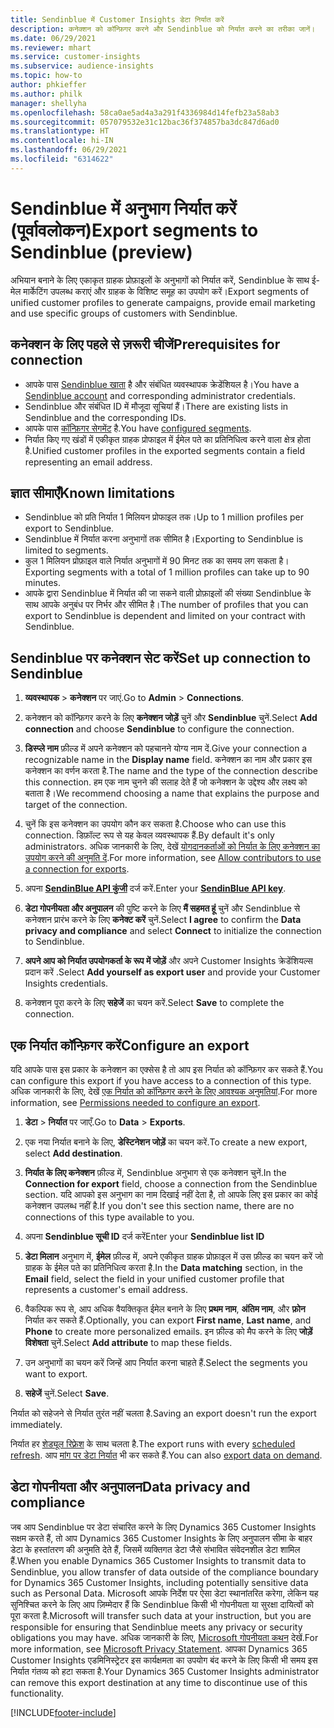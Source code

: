 ```yaml
---
title: Sendinblue में Customer Insights डेटा निर्यात करें
description: कनेक्शन को कॉन्फ़िगर करने और Sendinblue को निर्यात करने का तरीका जानें।
ms.date: 06/29/2021
ms.reviewer: mhart
ms.service: customer-insights
ms.subservice: audience-insights
ms.topic: how-to
author: phkieffer
ms.author: philk
manager: shellyha
ms.openlocfilehash: 58ca0ae5ad4a3a291f4336984d14fefb23a58ab3
ms.sourcegitcommit: 057079532e31c12bac36f374857ba3dc847d6ad0
ms.translationtype: HT
ms.contentlocale: hi-IN
ms.lasthandoff: 06/29/2021
ms.locfileid: "6314622"
---
```

# <a name="export-segments-to-sendinblue-preview"></a><span data-ttu-id="9bb17-103">Sendinblue में अनुभाग निर्यात करें (पूर्वावलोकन)</span><span class="sxs-lookup"><span data-stu-id="9bb17-103">Export segments to Sendinblue (preview)</span></span>

<span data-ttu-id="9bb17-104">अभियान बनाने के लिए एकाकृत ग्राहक प्रोफ़ाइलों के अनुभागों को निर्यात करें, Sendinblue के साथ ई-मेल मार्केटिंग उपलब्ध कराएं और ग्राहक के विशिष्ट समूह का उपयोग करें।</span><span class="sxs-lookup"><span data-stu-id="9bb17-104">Export segments of unified customer profiles to generate campaigns, provide email marketing and use specific groups of customers with Sendinblue.</span></span>

## <a name="prerequisites-for-connection"></a><span data-ttu-id="9bb17-105">कनेक्शन के लिए पहले से ज़रूरी चीजें</span><span class="sxs-lookup"><span data-stu-id="9bb17-105">Prerequisites for connection</span></span>

-   <span data-ttu-id="9bb17-106">आपके पास [Sendinblue खाता](https://www.sendinblue.com/) है और संबंधित व्यवस्थापक क्रेडेंशियल है।</span><span class="sxs-lookup"><span data-stu-id="9bb17-106">You have a [Sendinblue account](https://www.sendinblue.com/) and corresponding administrator credentials.</span></span>
-   <span data-ttu-id="9bb17-107">Sendinblue और संबंधित ID में मौजूदा सूचियां हैं।</span><span class="sxs-lookup"><span data-stu-id="9bb17-107">There are existing lists in Sendinblue and the corresponding IDs.</span></span>
-   <span data-ttu-id="9bb17-108">आपके पास [कॉन्फ़िगर सेगमेंट](segments.md) है.</span><span class="sxs-lookup"><span data-stu-id="9bb17-108">You have [configured segments](segments.md).</span></span>
-   <span data-ttu-id="9bb17-109">निर्यात किए गए खंडों में एकीकृत ग्राहक प्रोफाइल में ईमेल पते का प्रतिनिधित्व करने वाला क्षेत्र होता है.</span><span class="sxs-lookup"><span data-stu-id="9bb17-109">Unified customer profiles in the exported segments contain a field representing an email address.</span></span>

## <a name="known-limitations"></a><span data-ttu-id="9bb17-110">ज्ञात सीमाएँ</span><span class="sxs-lookup"><span data-stu-id="9bb17-110">Known limitations</span></span>

- <span data-ttu-id="9bb17-111">Sendinblue को प्रति निर्यात 1 मिलियन प्रोफाइल तक।</span><span class="sxs-lookup"><span data-stu-id="9bb17-111">Up to 1 million profiles per export to Sendinblue.</span></span>
- <span data-ttu-id="9bb17-112">Sendinblue में निर्यात करना अनुभागों तक सीमित है।</span><span class="sxs-lookup"><span data-stu-id="9bb17-112">Exporting to Sendinblue is limited to segments.</span></span>
- <span data-ttu-id="9bb17-113">कुल 1 मिलियन प्रोफ़ाइल वाले निर्यात अनुभागों में 90 मिनट तक का समय लग सकता है।</span><span class="sxs-lookup"><span data-stu-id="9bb17-113">Exporting segments with a total of 1 million profiles can take up to 90 minutes.</span></span> 
- <span data-ttu-id="9bb17-114">आपके द्वारा Sendinblue में निर्यात की जा सकने वाली प्रोफ़ाइलों की संख्या Sendinblue के साथ आपके अनुबंध पर निर्भर और सीमित है।</span><span class="sxs-lookup"><span data-stu-id="9bb17-114">The number of profiles that you can export to Sendinblue is dependent and limited on your contract with Sendinblue.</span></span>

## <a name="set-up-connection-to-sendinblue"></a><span data-ttu-id="9bb17-115">Sendinblue पर कनेक्शन सेट करें</span><span class="sxs-lookup"><span data-stu-id="9bb17-115">Set up connection to Sendinblue</span></span>

1. <span data-ttu-id="9bb17-116">**व्यवस्थापक** > **कनेक्शन** पर जाएं.</span><span class="sxs-lookup"><span data-stu-id="9bb17-116">Go to **Admin** > **Connections**.</span></span>

1. <span data-ttu-id="9bb17-117">कनेक्शन को कॉन्फ़िगर करने के लिए **कनेक्शन जोड़ें** चुनें और **Sendinblue** चुनें.</span><span class="sxs-lookup"><span data-stu-id="9bb17-117">Select **Add connection** and choose **Sendinblue** to configure the connection.</span></span>

1. <span data-ttu-id="9bb17-118">**डिस्प्ले नाम** फ़ील्ड में अपने कनेक्शन को पहचानने योग्य नाम दें.</span><span class="sxs-lookup"><span data-stu-id="9bb17-118">Give your connection a recognizable name in the **Display name** field.</span></span> <span data-ttu-id="9bb17-119">कनेक्शन का नाम और प्रकार इस कनेक्शन का वर्णन करता है.</span><span class="sxs-lookup"><span data-stu-id="9bb17-119">The name and the type of the connection describe this connection.</span></span> <span data-ttu-id="9bb17-120">हम एक नाम चुनने की सलाह देते हैं जो कनेक्शन के उद्देश्य और लक्ष्य को बताता है।</span><span class="sxs-lookup"><span data-stu-id="9bb17-120">We recommend choosing a name that explains the purpose and target of the connection.</span></span>

1. <span data-ttu-id="9bb17-121">चुनें कि इस कनेक्शन का उपयोग कौन कर सकता है.</span><span class="sxs-lookup"><span data-stu-id="9bb17-121">Choose who can use this connection.</span></span> <span data-ttu-id="9bb17-122">डिफ़ॉल्ट रूप से यह केवल व्यवस्थापक हैं.</span><span class="sxs-lookup"><span data-stu-id="9bb17-122">By default it's only administrators.</span></span> <span data-ttu-id="9bb17-123">अधिक जानकारी के लिए, देखें [योगदानकर्ताओं को निर्यात के लिए कनेक्शन का उपयोग करने की अनुमति दें](connections.md#allow-contributors-to-use-a-connection-for-exports).</span><span class="sxs-lookup"><span data-stu-id="9bb17-123">For more information, see [Allow contributors to use a connection for exports](connections.md#allow-contributors-to-use-a-connection-for-exports).</span></span>

1. <span data-ttu-id="9bb17-124">अपना **[ SendinBlue API कुंजी](https://developers.sendinblue.com/docs/getting-started#:~:text=Get%20your%20API%20key&text=You%20can%20create%20one%20from,your%20settings%20This%20API%20key)** दर्ज करें.</span><span class="sxs-lookup"><span data-stu-id="9bb17-124">Enter your **[SendinBlue API key](https://developers.sendinblue.com/docs/getting-started#:~:text=Get%20your%20API%20key&text=You%20can%20create%20one%20from,your%20settings%20This%20API%20key)**.</span></span>

1. <span data-ttu-id="9bb17-125">**डेटा गोपनीयता और अनुपालन** की पुष्टि करने के लिए **मैं सहमत हूं** चुनें और Sendinblue से कनेक्शन प्रारंभ करने के लिए **कनेक्ट करें** चुनें.</span><span class="sxs-lookup"><span data-stu-id="9bb17-125">Select **I agree** to confirm the **Data privacy and compliance** and select **Connect** to initialize the connection to Sendinblue.</span></span>

1. <span data-ttu-id="9bb17-126">**अपने आप को निर्यात उपयोगकर्ता के रूप में जोड़ें** और अपने Customer Insights क्रेडेंशियल्स प्रदान करें .</span><span class="sxs-lookup"><span data-stu-id="9bb17-126">Select **Add yourself as export user** and provide your Customer Insights credentials.</span></span>

1. <span data-ttu-id="9bb17-127">कनेक्शन पूरा करने के लिए **सहेजें** का चयन करें.</span><span class="sxs-lookup"><span data-stu-id="9bb17-127">Select **Save** to complete the connection.</span></span>

## <a name="configure-an-export"></a><span data-ttu-id="9bb17-128">एक निर्यात कॉन्फ़िगर करें</span><span class="sxs-lookup"><span data-stu-id="9bb17-128">Configure an export</span></span>

<span data-ttu-id="9bb17-129">यदि आपके पास इस प्रकार के कनेक्शन का एक्सेस है तो आप इस निर्यात को कॉन्फ़िगर कर सकते हैं.</span><span class="sxs-lookup"><span data-stu-id="9bb17-129">You can configure this export if you have access to a connection of this type.</span></span> <span data-ttu-id="9bb17-130">अधिक जानकारी के लिए, देखें [एक निर्यात को कॉन्फ़िगर करने के लिए आवश्यक अनुमतियां](export-destinations.md#set-up-a-new-export).</span><span class="sxs-lookup"><span data-stu-id="9bb17-130">For more information, see [Permissions needed to configure an export](export-destinations.md#set-up-a-new-export).</span></span>

1. <span data-ttu-id="9bb17-131">**डेटा** > **निर्यात** पर जाएँ.</span><span class="sxs-lookup"><span data-stu-id="9bb17-131">Go to **Data** > **Exports**.</span></span>

1. <span data-ttu-id="9bb17-132">एक नया निर्यात बनाने के लिए, **डेस्टिनेशन जोड़ें** का चयन करें.</span><span class="sxs-lookup"><span data-stu-id="9bb17-132">To create a new export, select **Add destination**.</span></span>

1. <span data-ttu-id="9bb17-133">**निर्यात के लिए कनेक्शन** फ़ील्ड में, Sendinblue अनुभाग से एक कनेक्शन चुनें.</span><span class="sxs-lookup"><span data-stu-id="9bb17-133">In the **Connection for export** field, choose a connection from the Sendinblue section.</span></span> <span data-ttu-id="9bb17-134">यदि आपको इस अनुभाग का नाम दिखाई नहीं देता है, तो आपके लिए इस प्रकार का कोई कनेक्शन उपलब्ध नहीं है.</span><span class="sxs-lookup"><span data-stu-id="9bb17-134">If you don't see this section name, there are no connections of this type available to you.</span></span>

1. <span data-ttu-id="9bb17-135">अपना **Sendinblue सूची ID** दर्ज करें</span><span class="sxs-lookup"><span data-stu-id="9bb17-135">Enter your **Sendinblue list ID**</span></span> 

1. <span data-ttu-id="9bb17-136">**डेटा मिलान** अनुभाग में, **ईमेल** फ़ील्ड में, अपने एकीकृत ग्राहक प्रोफ़ाइल में उस फ़ील्ड का चयन करें जो ग्राहक के ईमेल पते का प्रतिनिधित्व करता है.</span><span class="sxs-lookup"><span data-stu-id="9bb17-136">In the **Data matching** section, in the **Email** field, select the field in your unified customer profile that represents a customer's email address.</span></span> 

1. <span data-ttu-id="9bb17-137">वैकल्पिक रूप से, आप अधिक वैयक्तिकृत ईमेल बनाने के लिए **प्रथम नाम**, **अंतिम नाम**, और **फ़ोन** निर्यात कर सकते हैं.</span><span class="sxs-lookup"><span data-stu-id="9bb17-137">Optionally, you can export **First name**, **Last name**, and **Phone**  to create more personalized emails.</span></span> <span data-ttu-id="9bb17-138">इन फ़ील्ड को मैप करने के लिए **जोड़ें विशेषता** चुनें.</span><span class="sxs-lookup"><span data-stu-id="9bb17-138">Select **Add attribute** to map these fields.</span></span>

1. <span data-ttu-id="9bb17-139">उन अनुभागों का चयन करें जिन्हें आप निर्यात करना चाहते हैं.</span><span class="sxs-lookup"><span data-stu-id="9bb17-139">Select the segments you want to export.</span></span> 

1. <span data-ttu-id="9bb17-140">**सहेजें** चुनें.</span><span class="sxs-lookup"><span data-stu-id="9bb17-140">Select **Save**.</span></span>

<span data-ttu-id="9bb17-141">निर्यात को सहेजने से निर्यात तुरंत नहीं चलता है.</span><span class="sxs-lookup"><span data-stu-id="9bb17-141">Saving an export doesn't run the export immediately.</span></span>

<span data-ttu-id="9bb17-142">निर्यात हर [शेड्यूल रिफ़्रेश](system.md#schedule-tab) के साथ चलता है.</span><span class="sxs-lookup"><span data-stu-id="9bb17-142">The export runs with every [scheduled refresh](system.md#schedule-tab).</span></span> <span data-ttu-id="9bb17-143">आप [मांग पर डेटा निर्यात](export-destinations.md#run-exports-on-demand) भी कर सकते हैं.</span><span class="sxs-lookup"><span data-stu-id="9bb17-143">You can also [export data on demand](export-destinations.md#run-exports-on-demand).</span></span> 


## <a name="data-privacy-and-compliance"></a><span data-ttu-id="9bb17-144">डेटा गोपनीयता और अनुपालन</span><span class="sxs-lookup"><span data-stu-id="9bb17-144">Data privacy and compliance</span></span>

<span data-ttu-id="9bb17-145">जब आप Sendinblue पर डेटा संचारित करने के लिए Dynamics 365 Customer Insights सक्षम करते हैं, तो आप Dynamics 365 Customer Insights के लिए अनुपालन सीमा के बाहर डेटा के हस्तांतरण की अनुमति देते हैं, जिसमें व्यक्तिगत डेटा जैसे संभावित संवेदनशील डेटा शामिल हैं.</span><span class="sxs-lookup"><span data-stu-id="9bb17-145">When you enable Dynamics 365 Customer Insights to transmit data to Sendinblue, you allow transfer of data outside of the compliance boundary for Dynamics 365 Customer Insights, including potentially sensitive data such as Personal Data.</span></span> <span data-ttu-id="9bb17-146">Microsoft आपके निर्देश पर ऐसा डेटा स्थानांतरित करेगा, लेकिन यह सुनिश्चित करने के लिए आप ज़िम्मेदार हैं कि Sendinblue किसी भी गोपनीयता या सुरक्षा दायित्वों को पूरा करता है.</span><span class="sxs-lookup"><span data-stu-id="9bb17-146">Microsoft will transfer such data at your instruction, but you are responsible for ensuring that Sendinblue meets any privacy or security obligations you may have.</span></span> <span data-ttu-id="9bb17-147">अधिक जानकारी के लिए, [Microsoft गोपनीयता कथन](https://go.microsoft.com/fwlink/?linkid=396732) देखें.</span><span class="sxs-lookup"><span data-stu-id="9bb17-147">For more information, see [Microsoft Privacy Statement](https://go.microsoft.com/fwlink/?linkid=396732).</span></span>
<span data-ttu-id="9bb17-148">आपका Dynamics 365 Customer Insights एडमिनिस्ट्रेटर इस कार्यक्षमता का उपयोग बंद करने के लिए किसी भी समय इस निर्यात गंतव्य को हटा सकता है.</span><span class="sxs-lookup"><span data-stu-id="9bb17-148">Your Dynamics 365 Customer Insights administrator can remove this export destination at any time to discontinue use of this functionality.</span></span>


[!INCLUDE[footer-include](../includes/footer-banner.md)]
